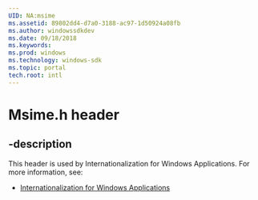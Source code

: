 ```yaml
---
UID: NA:msime
ms.assetid: 89802dd4-d7a0-3188-ac97-1d50924a08fb
ms.author: windowssdkdev
ms.date: 09/18/2018
ms.keywords: 
ms.prod: windows
ms.technology: windows-sdk
ms.topic: portal
tech.root: intl
---
```


# Msime.h header


## -description


This header is used by Internationalization for Windows Applications. For more information, see:

- [Internationalization for Windows Applications](../_intl)
